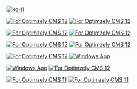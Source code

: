 [![ko-fi](https://ko-fi.com/img/githubbutton_sm.svg)](https://ko-fi.com/U7U2STV29)

[![For Optimzely CMS 12](https://github-readme-stats.vercel.app/api/pin/?username=adnanzameer&repo=optimizely-advancedtaskmanager)](https://github.com/adnanzameer/optimizely-advancedtaskmanager)
[![For Optimzely CMS 12](https://github-readme-stats.vercel.app/api/pin/?username=adnanzameer&repo=optimizely-seoboost)](https://github.com/adnanzameer/optimizely-seoboost)

[![For Optimzely CMS 12](https://github-readme-stats.vercel.app/api/pin/?username=adnanzameer&repo=A2Z.Optimizely.MasterLanguageSwitcher)](https://github.com/adnanzameer/A2Z.Optimizely.MasterLanguageSwitcher)
[![For Optimzely CMS 12](https://github-readme-stats.vercel.app/api/pin/?username=adnanzameer&repo=A2Z.Episerver.Labs.LanguageManager.GoogleTranslate)](https://github.com/adnanzameer/A2Z.Episerver.Labs.LanguageManager.GoogleTranslate)

[![For Optimzely CMS 12](https://github-readme-stats.vercel.app/api/pin/?username=adnanzameer&repo=A2Z.EPiServer.MarketingAutomationIntegration.Mailchimp)](https://github.com/adnanzameer/A2Z.EPiServer.MarketingAutomationIntegration.Mailchimp)
[![For Optimzely CMS 12](https://github-readme-stats.vercel.app/api/pin/?username=adnanzameer&repo=optimizely-orphaned-properties)](https://github.com/adnanzameer/optimizely-orphaned-properties)

[![For Optimzely CMS 12](https://github-readme-stats.vercel.app/api/pin/?username=adnanzameer&repo=optimizely-visitor-groups-usage)](https://github.com/adnanzameer/optimizely-visitor-groups-usage)
[![Windows App](https://github-readme-stats.vercel.app/api/pin/?username=adnanzameer&repo=A2Z.Optimizely.ContentSerializer)](https://github.com/adnanzameer/A2Z.Optimizely.ContentSerializer)

[![Windows App](https://github-readme-stats.vercel.app/api/pin/?username=adnanzameer&repo=JSON-Splitter)](https://github.com/adnanzameer/JSON-Splitter)
[![For Optimzely CMS 12](https://github-readme-stats.vercel.app/api/pin/?username=birgitzprinz&repo=epi-content-type-usage)](https://github.com/birgitzprinz/epi-content-type-usage)

[![For Optimzely CMS 11](https://github-readme-stats.vercel.app/api/pin/?username=adnanzameer&repo=AdvancedTaskManager)](https://github.com/adnanzameer/AdvancedTaskManager)
[![For Optimzely CMS 11](https://github-readme-stats.vercel.app/api/pin/?username=adnanzameer&repo=SEOBOOST)](https://github.com/adnanzameer/SEOBOOST)

